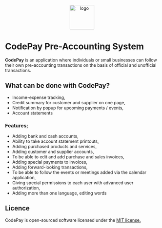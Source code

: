 <div style="text-align: center;">
<img height="80" alt="logo" src="https://i.imgur.com/VannA3L.png">
</div>

# CodePay Pre-Accounting System

**CodePay** is an application where individuals or small businesses can follow their own pre-accounting transactions on the basis of official and unofficial transactions.

## What can be done with CodePay?

* Income-expense tracking,
* Credit summary for customer and supplier on one page,
* Notification by popup for upcoming payments / events,
* Account statements


### Features;
* Adding bank and cash accounts,
* Ability to take account statement printouts,
* Adding purchased products and services,
* Adding customer and supplier accounts,
* To be able to edit and add purchase and sales invoices,
* Adding special payments to invoices,
* Adding forward-looking transactions,
* To be able to follow the events or meetings added via the calendar application,
* Giving special permissions to each user with advanced user authorization,
* Adding more than one language, editing words

## Licence
CodePay is open-sourced software licensed under the [MIT license.](https://github.com/afsakar/codepay/blob/main/LICENSE)
